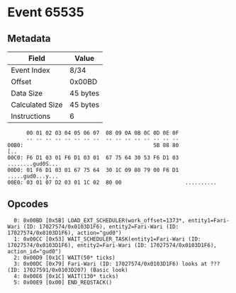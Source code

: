 # Event 65535

## Metadata

| Field           | Value    |
|-----------------|----------|
| Event Index     | 8/34     |
| Offset          | 0x00BD   |
| Data Size       | 45 bytes |
| Calculated Size | 45 bytes |
| Instructions    | 6        |

```
      00 01 02 03 04 05 06 07  08 09 0A 0B 0C 0D 0E 0F
      -- -- -- -- -- -- -- --  -- -- -- -- -- -- -- --
00B0:                                         5B 08 80               [..
00C0: F6 D1 03 01 F6 D1 03 01  67 75 64 30 53 F6 D1 03  ........gud0S...
00D0: 01 F6 D1 03 01 67 75 64  30 1C 09 80 79 00 F6 D1  .....gud0...y...
00E0: 03 01 07 D2 03 01 1C 02  80 00                    ..........      
```

## Opcodes

```
  0: 0x00BD [0x5B] LOAD_EXT_SCHEDULER(work_offset=1373*, entity1=Fari-Wari (ID: 17027574/0x0103D1F6), entity2=Fari-Wari (ID: 17027574/0x0103D1F6), action="gud0")
  1: 0x00CC [0x53] WAIT_SCHEDULER_TASK(entity1=Fari-Wari (ID: 17027574/0x0103D1F6), entity2=Fari-Wari (ID: 17027574/0x0103D1F6), action_id="gud0")
  2: 0x00D9 [0x1C] WAIT(50* ticks)
  3: 0x00DC [0x79] Fari-Wari (ID: 17027574/0x0103D1F6) looks at ??? (ID: 17027591/0x0103D207) (Basic look)
  4: 0x00E6 [0x1C] WAIT(130* ticks)
  5: 0x00E9 [0x00] END_REQSTACK()
```
